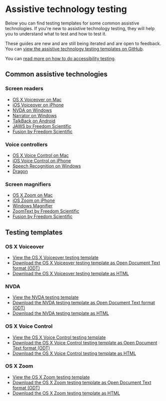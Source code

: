 # Assistive technology testing

Below you can find testing templates for some common assistive technologies. If you're new to assistive technology testing, they will help you to understand what to test and how to test it.

These guides are new and are still being iterated and are open to feedback. You can [view the assistive technology testing templates on GitHub](https://github.com/dwp/assistive-technology-templates).

You can [read more on how to do accessibility testing](/best-practice/how-to-do-accessibility-testing).

## Common assistive technologies
### Screen readers
- [OS X Voiceover on Mac](https://www.apple.com/uk/accessibility/mac/vision/)
- [iOS Voiceover on iPhone](https://www.apple.com/uk/accessibility/iphone/vision/)
- [NVDA on Windows](https://www.nvaccess.org/)
- [Narrator on Windows](https://support.microsoft.com/en-us/windows/complete-guide-to-narrator-e4397a0d-ef4f-b386-d8ae-c172f109bdb1)
- [TalkBack on Android](https://support.google.com/accessibility/android/answer/6283677?hl=en-GB)
- [JAWS by Freedom Scientific](https://www.freedomscientific.com/products/software/jaws/)
- [Fusion by Freedom Scientific](https://www.zoomtext.com/products/zoomtext-fusion/)

### Voice controllers
- [OS X Voice Control on Mac](https://www.apple.com/uk/accessibility/mac/mobility/)
- [iOS Voice Control on iPhone](https://www.apple.com/uk/accessibility/iphone/mobility/)
- [Speech Recognition on Windows](https://support.microsoft.com/en-us/windows/use-voice-recognition-in-windows-10-83ff75bd-63eb-0b6c-18d4-6fae94050571)
- [Dragon](https://shop.nuance.co.uk/store/nuanceeu/en_GB/Content/pbPage.home?currency=GBP&pgmid=95401100&utm_source=google&utm_medium=cpc&utm_campaign=EHK-AO-2020-DragonPC_Ecom+/+DBU+/+DPI+/+Dragon+/+-+/+Product+/+UK+-+EN+/+-+/+Exact+/+Desktop&keyword=nuance+dragon-e&gclid=Cj0KCQjw28T8BRDbARIsAEOMBcyn_wR_zdsppdTcsl4isEhZM6BOOR0fpzcjGhdwavDgiOYRoLBwqTkaAm4jEALw_wcB)

### Screen magnifiers
- [OS X Zoom on Mac](https://www.apple.com/uk/accessibility/mac/vision/)
- [iOS Zoom on iPhone](https://www.apple.com/uk/accessibility/iphone/vision/)
- [Windows Magnifier](https://support.microsoft.com/en-us/windows/use-magnifier-to-make-things-on-the-screen-easier-to-see-414948ba-8b1c-d3bd-8615-0e5e32204198)
- [ZoomText by Freedom Scientific](https://www.zoomtext.com/products/zoomtext-magnifier/)
- [Fusion by Freedom Scientific](https://www.zoomtext.com/products/zoomtext-fusion/)

## Testing templates
### OS X Voiceover
- [View the OS X Voiceover testing template](https://htmlpreview.github.io/?https://github.com/dwp/assistive-technology-templates/blob/master/html/os-x-voiceover.html)
- [Download the OS X Voiceover testing template as Open Document Text format (ODT)](https://github.com/dwp/assistive-technology-templates/raw/master/odt/os-x-voiceover.odt)
- [Download the OS X Voiceover testing template as HTML](https://github.com/dwp/assistive-technology-templates/raw/master/html-zipped/os-x-voiceover.html.zip)

### NVDA
- [View the NVDA testing template](https://htmlpreview.github.io/?https://github.com/dwp/assistive-technology-templates/blob/master/html/nvda.html)
- [Download the NVDA testing template as Open Document Text format (ODT)](https://github.com/dwp/assistive-technology-templates/raw/master/odt/nvda.odt)
- [Download the NVDA testing template as HTML](https://github.com/dwp/assistive-technology-templates/raw/master/html-zipped/nvda.html.zip)

### OS X Voice Control
- [View the OS X Voice Control testing template](https://htmlpreview.github.io/?https://github.com/dwp/assistive-technology-templates/blob/master/html/os-x-voice-control.html)
- [Download the OS X Voice Control testing template as Open Document Text format (ODT)](https://github.com/dwp/assistive-technology-templates/raw/master/odt/os-x-voice-control.odt)
- [Download the OS X Voice Control testing template as HTML](https://github.com/dwp/assistive-technology-templates/raw/master/html-zipped/os-x-voice-control.html.zip)

### OS X Zoom
- [View the OS X Zoom testing template](https://github.com/dwp/assistive-technology-templates/raw/master/odt/os-x-zoom.odt)
- [Download the OS X Zoom testing template as Open Document Text format (ODT)](https://github.com/dwp/assistive-technology-templates/raw/master/odt/os-x-zoom.odt)
- [Download the OS X Zoom testing template as HTML](https://github.com/dwp/assistive-technology-templates/raw/master/html-zipped/os-x-zoom.html.zip)